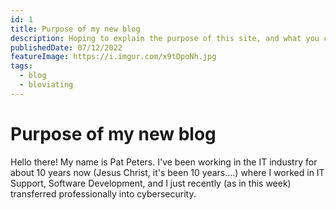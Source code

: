 ```yaml
---
id: 1
title: Purpose of my new blog
description: Hoping to explain the purpose of this site, and what you can expect.
publishedDate: 07/12/2022
featureImage: https://i.imgur.com/x9tDpoNh.jpg
tags:
  - blog
  - bloviating
---
```


# Purpose of my new blog

Hello there!
My name is Pat Peters. I've been working in the IT industry for about 10 years now (Jesus Christ, it's been 10 years....) where I worked in IT Support, Software Development, and I just recently (as in this week) transferred professionally into cybersecurity.